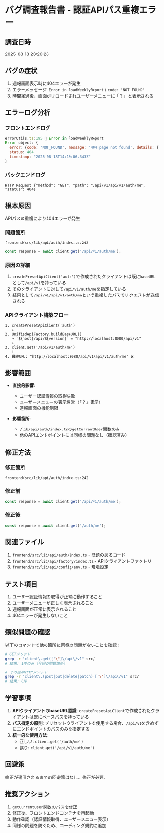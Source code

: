 # バグ調査報告書 - 認証APIパス重複エラー

## 調査日時
2025-08-18 23:26:28

## バグの症状
1. 週報画面表示時に404エラーが発生
2. エラーメッセージ: `Error in loadWeeklyReport` / `code: 'NOT_FOUND'`
3. 時間経過後、画面がリロードされユーザーメニューに「？」と表示される

## エラーログ分析

### フロントエンドログ
```javascript
errorUtils.ts:195 🚨 Error in loadWeeklyReport
Error object: {
  error: {code: 'NOT_FOUND', message: '404 page not found', details: {...}}
  status: 404
  timestamp: "2025-08-18T14:19:06.343Z"
}
```

### バックエンドログ
```
HTTP Request {"method": "GET", "path": "/api/v1/api/v1/auth/me", "status": 404}
```

## 根本原因
APIパスの重複により404エラーが発生

### 問題箇所
`frontend/src/lib/api/auth/index.ts:242`
```typescript
const response = await client.get('/api/v1/auth/me');
```

### 原因の詳細
1. `createPresetApiClient('auth')`で作成されたクライアントは既に`baseURL`として`/api/v1`を持っている
2. そのクライアントに対して`/api/v1/auth/me`を指定している
3. 結果として`/api/v1/api/v1/auth/me`という重複したパスでリクエストが送信される

### APIクライアント構築フロー
```
1. createPresetApiClient('auth')
   ↓
2. UnifiedApiFactory.buildBaseURL()
   → `${host}/api/${version}` = "http://localhost:8080/api/v1"
   ↓
3. client.get('/api/v1/auth/me')
   ↓
4. 最終URL: "http://localhost:8080/api/v1/api/v1/auth/me" ❌
```

## 影響範囲
- **直接的影響**: 
  - ユーザー認証情報の取得失敗
  - ユーザーメニューの表示異常（「？」表示）
  - 週報画面の機能制限

- **影響箇所**: 
  - `/lib/api/auth/index.ts`の`getCurrentUser`関数のみ
  - 他のAPIエンドポイントには同様の問題なし（確認済み）

## 修正方法

### 修正箇所
`frontend/src/lib/api/auth/index.ts:242`

### 修正前
```typescript
const response = await client.get('/api/v1/auth/me');
```

### 修正後
```typescript
const response = await client.get('/auth/me');
```

## 関連ファイル
1. `frontend/src/lib/api/auth/index.ts` - 問題のあるコード
2. `frontend/src/lib/api/factory/index.ts` - APIクライアントファクトリ
3. `frontend/src/lib/api/config/env.ts` - 環境設定

## テスト項目
1. ユーザー認証情報の取得が正常に動作すること
2. ユーザーメニューが正しく表示されること
3. 週報画面が正常に表示されること
4. 404エラーが発生しないこと

## 類似問題の確認
以下のコマンドで他の箇所に同様の問題がないことを確認：
```bash
# GETメソッド
grep -r "client\.get(['\"]\/api\/v1" src/
# 結果: 1件のみ（今回の問題箇所）

# その他のHTTPメソッド
grep -r "client\.(post|put|delete|patch)(['\"]\/api\/v1" src/
# 結果: 0件
```

## 学習事項
1. **APIクライアントのbaseURL認識**: `createPresetApiClient`で作成されたクライアントは既にベースパスを持っている
2. **パス指定の原則**: プリセットクライアントを使用する場合、`/api/v1`を含めずにエンドポイントのパスのみを指定する
3. **統一的な使用方法**: 
   - 正しい: `client.get('/auth/me')`
   - 誤り: `client.get('/api/v1/auth/me')`

## 回避策
修正が適用されるまでの回避策はなし。修正が必要。

## 推奨アクション
1. `getCurrentUser`関数のパスを修正
2. 修正後、フロントエンドコンテナを再起動
3. 動作確認（認証情報取得、ユーザーメニュー表示）
4. 同様の問題を防ぐため、コーディング規約に追加